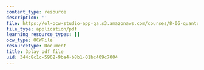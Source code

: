 ```yaml
---
content_type: resource
description: ''
file: https://ol-ocw-studio-app-qa.s3.amazonaws.com/courses/8-06-quantum-physics-iii-spring-2018/344c8c1c59629ba4b8b101bc409c7004_wULHVefheCU.pdf
file_type: application/pdf
learning_resource_types: []
ocw_type: OCWFile
resourcetype: Document
title: 3play pdf file
uid: 344c8c1c-5962-9ba4-b8b1-01bc409c7004
---
```

